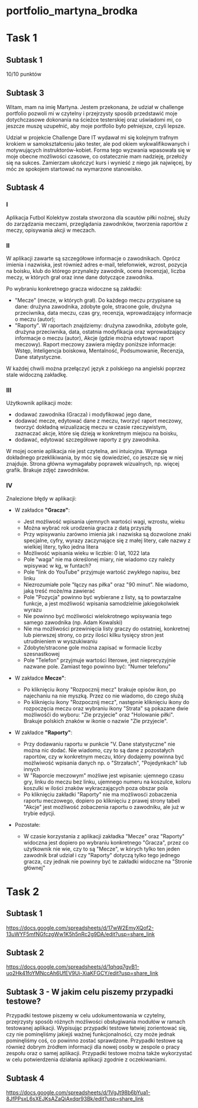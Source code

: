 # portfolio_martyna_brodka

#   Task 1
  ## Subtask 1
  
  10/10 punktów
  
  ## Subtask 3
  
  Witam, mam na imię Martyna. Jestem przekonana, że udział w challenge portfolio pozwoli mi w czytelny i przejrzysty sposób przedstawić moje dotychczasowe dokonania na ścieżce testerskiej oraz uświadomi mi, co jeszcze muszę uzupełnić, aby moje portfolio było pełniejsze, czyli lepsze.
  
  Udział w projekcie Challenge Dare IT wydawał mi się kolejnym trafnym krokiem w samokształceniu jako tester, ale pod okiem wykwalifikowanych i motywujących instruktorów-kobiet. Forma tego wyzwania wpasowała się w moje obecne możliwości czasowe, co ostatecznie mam nadzieję, przełoży się na sukces. Zamierzam ukończyć kurs i wynieść z niego jak najwięcej, by móc ze spokojem startować na wymarzone stanowisko.

## Subtask 4

### I
Aplikacja Futbol Kolektyw została stworzona dla scautów piłki nożnej, służy do zarządzania meczami, przeglądania zawodników, tworzenia raportów z meczy, opisywania akcji w meczach.

### II
W aplikacji zawarte są szczegółowe informacje o zawodnikach. Oprócz imienia i nazwiska, jest również adres e-mail, telefonwiek, wzrost, pozycja na boisku, klub do którego przynależy zawodnik, ocena (recenzja), liczba meczy, w których grał oraz inne dane dotyczące zawodnika.

Po wybraniu konkretnego gracza widoczne są zakładki:
- "Mecze" (mecze, w których grał). Do każdego meczu przypisane są dane: drużyna zawodnika, zdobyte gole, stracone gole, drużyna przeciwnika, data meczu, czas gry, recenzja, wprowadzający informacje o meczu (autor);
- "Raporty". W raportach znajdziemy: drużyna zawodnika, zdobyte gole, drużyna przeciwnika, data, ostatnia modyfikacja oraz wprowadzający informacje o meczu (autor), Akcje (gdzie można edytować raport meczowy). Raport meczowy zawiera między poniższe informacje: Wstęp, Inteligencja boiskowa, Mentalność, Podsumowanie, Recenzja, Dane statystyczne.

W każdej chwili można przełączyć język z polskiego na angielski poprzez stale widoczną zakładkę.

### III
Użytkownik aplikacji może:
- dodawać zawodnika (Gracza) i modyfikować jego dane,
- dodawać mecze, edytować dane z meczu, tworzyć raport meczowy, tworzyć dokładną wizualizację meczu w czasie rzeczywistym, zaznaczać akcje, które się dzieją w konkretnym miejscu na boisku,
- dodawać, edytować szczegółowe raporty z gry zawodnika.

W mojej ocenie aplikacja nie jest czytelna, ani intuicyjna. Wymaga dokładnego przeklikiwania, by móc się dowiedzieć, co jeszcze się w niej znajduje. Strona główna wymagałaby poprawek wizualnych, np. więcej grafik. Brakuje zdjęć zawodników.

### IV
Znalezione błędy w aplikacji:
* W zakładce **"Gracze"**:
  * Jest możliwość wpisania ujemnych wartości wagi, wzrostu, wieku
  * Można wybrać rok urodzenia gracza z datą przyszłą
  * Przy wpisywaniu zarówno imienia jak i nazwiska są dozwolone znaki specjalne, cyfry, wyrazy zaczynające się z małej litery, całe nazwy z wielkiej litery, tylko jedna litera
  * Możliwość wpisania wieku w liczbie: 0 lat, 1022 lata
  * Pole "waga" nie ma określonej miary, nie wiadomo czy należy wpisywać w kg, w funtach?
  * Pole "link do YouTube" przyjmuje wartość zwykłego napisu, bez linku
  * Niezrozumiałe pole "łączy nas piłka" oraz "90 minut". Nie wiadomo, jaką treść może/ma zawierać
  * Pole "Pozycja" powinno być wybierane z listy, są to powtarzalne funkcje, a jest możliwość wpisania samodzielnie jakiegokolwiek wyrazu
  * Nie powinno być możliwości wielokrotnego wpisywania tego samego zawodnika (np. Adam Kowalski)
  * Nie ma możliwości przewinięcia listy graczy do ostatniej, konkretnej lub pierwszej strony, co przy ilości kilku tysięcy stron jest utrudnieniem w wyszukiwaniu
  * Zdobyte/stracone gole można zapisać w formacie liczby szesnastkowej
  * Pole "Telefon" przyjmuje wartości literowe, jest nieprecyzyjnie nazwane pole. Zamiast tego powinno być: "Numer telefonu"

* W zakładce **Mecze"**:
  * Po kliknięciu ikony "Rozpocznij mecz" brakuje opisów ikon, po najechaniu na nie myszką. Przez co nie wiadomo, do czego służą
  * Po kliknięciu ikony "Rozpocznij mecz", następnie kliknięciu ikony do rozpoczęcia meczu oraz wybraniu ikony "Strata" są pokazane dwie możliwośći do wyboru: "Zle przyjecie" oraz "Holowanie piłki". Brakuje polskich znaków w ikonie o nazwie "Zle przyjecie".

* W zakładce **"Raporty"**:
  * Przy dodawaniu raportu w punkcie "V. Dane statystyczne" nie można nic dodać. Nie wiadomo, czy to są dane z pozostałych raportów, czy w konkretnym meczu, który dodajemy powinna być możlwiwość wpisania danych np. o "Strzałach", "Pojedynkach" lub innych
  * W "Raporcie meczowym" możliwe jest wpisanie: ujemnego czasu gry, linku do meczu bez linku, ujemnego numeru na koszulce, koloru koszulki w ilości znaków wykraczających poza obszar pola
  * Po kliknięciu zakładki "Raporty" nie ma możliwosći zobaczenia raportu meczowego, dopiero po kliknięciu z prawej strony tabeli "Akcje" jest możliwość zobaczenia raportu o zawodniku, ale już w trybie edycji.

* Pozostałe:
  * W czasie korzystania z aplikacji zakładka "Mecze" oraz "Raporty" widoczna jest dopiero po wybraniu konkretnego "Gracza", przez co użytkownik nie wie, czy to są "Mecze", w kórych tylko ten jeden zawodnik brał udział i czy "Raporty" dotyczą tylko tego jednego gracza, czy jednak nie powinny być te zakładki widoczne na "Stronie głównej"
  
  
#   Task 2
  ## Subtask 1
  
  https://docs.google.com/spreadsheets/d/17wW2EmyXQof2-13uWYF5mfNGfczgWw1K5h5nRc2g9DA/edit?usp=share_link
  
  ## Subtask 2
  
  https://docs.google.com/spreadsheets/d/1qhqq7gvB1-uo2Hk41foYMNccAh6UfEV9Ui-XiaKFGCY/edit?usp=share_link
  
  ## Subtask 3 - W jakim celu piszemy przypadki testowe?
  
  Przypadki testowe piszemy w celu udokumentowania w czytelny, przejrzysty sposób różnych możliwości obsługiwania modułów w ramach testowanej aplikacji. Wypisując przypadki testowe łatwiej zorientować się, czy nie pominęliśmy jakiejś ważnej funkcjonalności, czy może jednak pominęliśmy coś, co powinno zostać sprawdzone. Przypadki testowe są również dobrym źródłem informacji dla nowej osoby w zespole o pracy zespołu oraz o samej aplikacji. Przypadki testowe można także wykorzystać w celu potwierdzenia działania aplikacji zgodnie z oczekiwaniami.
  
  ## Subtask 4
  
  https://docs.google.com/spreadsheets/d/1VgJt98b6bYua1-8JfPPsxL6sXEJKsAZaQiAxdqr93Bk/edit?usp=share_link
  
  
